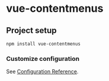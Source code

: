 # vue-contentmenus

## Project setup
```
npm install vue-contentmenus
```

### Customize configuration
See [Configuration Reference](https://cli.vuejs.org/config/).
